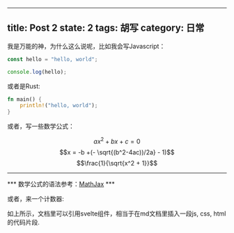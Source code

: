 
---
title: Post 2
state: 2
tags: 胡写
category: 日常
---

<script>
    import Counter from '$lib/counter.svelte';
</script>

我是万能的神，为什么这么说呢，比如我会写Javascript：

```Javascript
const hello = "hello, world";

console.log(hello);
```

或者是Rust:

```Rust
fn main() {
    println!("hello, world");
}
```

或者，写一些数学公式：

$$ax^2 + bx + c = 0$$
$$x = -b +(- \sqrt{(b^2-4ac))/2a} - 1)$$
$$\frac{1}{\sqrt{x^2 + 1}}$$

---

*** 数学公式的语法参考：[MathJax](https://docs.mathjax.org/en/latest/basic/mathematics.html) ***

或者，来一个计数器:

<Counter/>

如上所示，文档里可以引用svelte组件，相当于在md文档里插入一段js, css, html的代码片段.